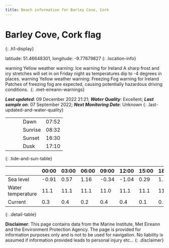 ```yaml
---
title: Beach information for Barley Cove, Cork
---
```

# Barley Cove, Cork <span class="material-icons blue-flag" alt="This a Blue Flag beach">flag</span>
{: .h1-display}

latitude: 51.46648301, longitude: -9.77679827
{: .location-info}

<span class="material-icons yellow-warning">warning</span>&nbsp;Yellow weather warning: Ice warning for Ireland A sharp frost and icy stretches will set in on Friday night as temperatures dip to -4 degrees in places.&nbsp;<span class="material-icons yellow-warning">warning</span>&nbsp;Yellow weather warning: Freezing Fog warning for Ireland Patches of freezing fog are expected, causing potentially hazardous driving conditions.&nbsp;
{: .met-eireann-warnings}

___Last updated___: 09 December 2022 21:21; ___Water Quality___: Excellent;
___Last sample on___: 07 September 2022; ___Next Monitoring Date___: Unknown
{: .last-updated-and-water-quality}

|   |   |   |   |   |
|---|---|---|---|---|
|   |   |   | Dawn  | 07:52 |
|   |   |   | Sunrise  | 08:32 |
|   |   |   | Sunset  | 16:30 |
|   |   |   | Dusk  | 17:10 |
{: .tide-and-sun-table}

<div></div>

| | 00:00 | 03:00 | 06:00 | 09:00 | 12:00 | 15:00 | 18:00 | 21:00 |
|---|---|---|---|---|---|---|---|---|
| Sea level | -0.91 | 0.57 | 1.16 | -0.34| -1.04 | 0.29 | 1.12 | -0.14 |
| Water temperature | 11.1 | 11.1 | 11.1 | 11.0 | 11.1 | 11.1 | 11.1 | 11.2 |
| Current | 0.3 | 0.4 | 0.2 | 0.4 | 0.4| 0.1 | 0.1 | 0.3 |
{: .detail-table}

__Disclaimer__: This page contains data from the Marine Institute,
Met Eireann and the Environment Protection Agency. The page is provided for
information purposes only and is not to be used for navigation. No liability
is assumed if information provided leads to personal injury etc...
{: .disclaimer}